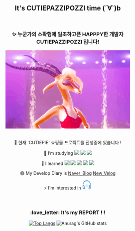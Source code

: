 <div align="center">
  
## It's CUTIEPAZZIPOZZI time (´∀`)b

<br>

### :sparkles: 누군가의 소확행에 일조하고픈 HAPPPY한 개발자 CUTIEPAZZIPOZZI 입니다!

<img src="./image/가젤들썩들썩.gif" width="400" height="250"/>

<br>
<br>

:running: 현재 'CUTIEPIE' 쇼핑몰 프로젝트를 진행중에 있습니다 !

🔭 I’m studying
<img src="https://img.shields.io/badge/Java-ED8B00?style=for-the-badge&logo=java&logoColor=white">
<img src="https://img.shields.io/badge/Spring-6DB33F?style=for-the-badge&logo=spring&logoColor=white">
<img src="https://img.shields.io/badge/MySQL-4479A1?style=for-the-badge&logo=mysql&logoColor=white">

🌱 I learned
<img src="https://img.shields.io/badge/HTML-239120?style=for-the-badge&logo=html5&logoColor=white">
<img src="https://img.shields.io/badge/CSS-239120?&style=for-the-badge&logo=css3&logoColor=white">
<img src="https://img.shields.io/badge/JavaScript-F7DF1E?&style=for-the-badge&logo=javascript3&logoColor=white">
<img src="https://img.shields.io/badge/C%2B%2B-00599C?style=for-the-badge&logo=c%2B%2B&logoColor=white">
<img src="https://img.shields.io/badge/C-00599C?style=for-the-badge&logo=c&logoColor=white">

😄 My Develop Diary is
[Naver_Blog](https://blog.naver.com/sugamypapa)
[New_Velog](https://velog.io/@ddungdding)

⚡ I'm interested in
<img src="./image/음악.png" width="30" height="30" />

<br>

 <h3> :love_letter: It's my REPORT ! ! </h3>

[![Top Langs](https://github-readme-stats.vercel.app/api/top-langs/?username=Cutiepazzipozzi)](https://github.com/Cutiepazzipozzi/github-readme-stats)
![Anurag's GitHub stats](https://github-readme-stats.vercel.app/api?username=Cutiepazzipozzi&theme=vue&show_icons=true)
